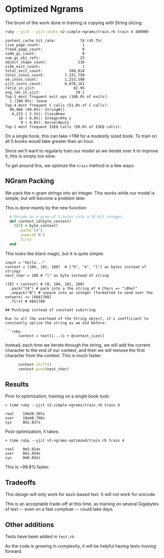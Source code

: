 # Optimized Ngrams

The brunt of the work done in training is copying with String slicing:

```bash
ruby --yjit --yjit-stats v2-simple-ngrams/train.rb train 4 100000
```

```
context_cache_hit_rate:           74 (45.7%)
live_page_count:                   1
freed_page_count:                  0
code_gc_count:                     0
num_gc_obj_refs:                  23
object_shape_count:              236
side_exit_count:                   1
total_exit_count:            208,814
total_insns_count:         7,331,750
vm_insns_count:            1,253,590
yjit_insns_count:          6,078,161
ratio_in_yjit:                 82.9%
avg_len_in_yjit:                29.1
Top-1 most frequent exit ops (100.0% of exits):
  1 (100.0%): leave
Top-4 most frequent C calls (51.0% of C calls):
  99,968 (49.0%): String#[]
   4,223 ( 2.1%): Class#new
      18 ( 0.0%): Integer#to_s
       9 ( 0.0%): Kernel#puts
Top-1 most frequent ISEQ calls (99.6% of ISEQ calls):
```

On a single book, this can take >11M for a modestly sized book. To train on all 5 books would take greater than an hour.

Since we'll want to regularly train our model as we iterate over it to improve it, this is simply too slow.

To get around this, we optimze the `train` method in a few ways:

## NGram Packing

We pack the n-gram strings into an integer. This works while our model is simple, but will become a problem later.

This is done mainly by the new function:

```ruby
  # Encode an n-gram of 3 bytes into a 32-bit integer.
  def context_id(byte_context)
    ([0] + byte_context)
      .pack('C4')
      .unpack('N')
      .first
  end
```

This looks like black magic, but it is quite simple:

```
input = "hello..."
context = [104, 101, 108]  # ["h", "e", "l"] as bytes instead of strings
next_char = 108 # "l" as byte instead of string

([0] + context) # [0, 104, 101, 108]
  .pack("C4") # pack into a the string of 4 Chars => "\0hel"
  .unpack("N") # unpack into an integer (formatted to send over the network) => [6841708]
  .first # 6841708

## Push/pop instead of constant substring

Due to all the overhead of the String object, it's inefficient to constantly splice the string as we did before:

```ruby
      context = text[i...(i + @context_size)]
```

Instead, each time we iterate through the string, we will add the current character to the end of our context, and then we will remove the first character from the context. This is much faster:

```ruby
      context.shift()
      context.push(next_char) 
```

## Results

Prior to optimization, training on a single book took:

```
> time ruby --yjit v2-simple-ngrams/train.rb train 4 

real    19m20.365s
user    18m48.708s
sys     0m1.837s
```

Post-optimization, it takes:

```
> time ruby --yjit v3-ngrams-optimzed/train.rb train 4

real    0m2.014s
user    0m1.919s
sys     0m0.042s
```

This is ~99.8% faster.

## Tradeoffs

This design will only work for ascii-based text. It will not work for unicode.

This is an acceptable trade-off at this time, as training on several Gigabytes of text -- even on a fast comptuer -- could take days.

## Other additions

Tests have been added in `test.rb`.

As the code is growing in complexity, it will be helpful having tests moving forward.
